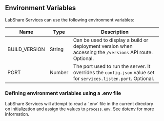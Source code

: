 ## Environment Variables

LabShare Services can use the following environment variables:

| Name | Type | Description |
| ---- | ---- | ----------- |
| BUILD_VERSION | String | Can be used to display a build or deployment version when accessing the `/versions` API route. Optional. |
| PORT | Number | The port used to run the server. It overrides the `config.json` value set for `services.listen.port`. Optional. |

### Defining environment variables using a .env file

LabShare Services will attempt to read a '.env' file in the current directory on initialization and assign the values to `process.env`.
See [dotenv](https://www.npmjs.com/package/dotenv) for more information.

